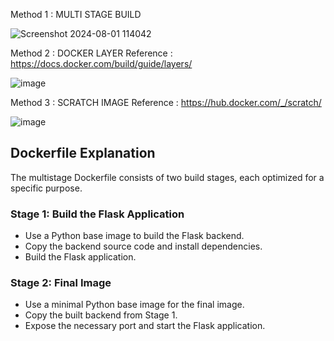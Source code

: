Method 1 : MULTI STAGE BUILD

![Screenshot 2024-08-01 114042](https://github.com/user-attachments/assets/fbac2550-870a-4d01-902e-544542d97974)


Method 2  : DOCKER LAYER
Reference : https://docs.docker.com/build/guide/layers/

![image](https://github.com/user-attachments/assets/74395b64-1076-41c2-a3f1-072317486f02)


Method 3  : SCRATCH IMAGE
Reference : https://hub.docker.com/_/scratch/

![image](https://github.com/user-attachments/assets/91d3fecd-2281-453f-ad1d-14d2341e4adc)

## Dockerfile Explanation

The multistage Dockerfile consists of two build stages, each optimized for a specific purpose.

### Stage 1: Build the Flask Application

- Use a Python base image to build the Flask backend.
- Copy the backend source code and install dependencies.
- Build the Flask application.

### Stage 2: Final Image

- Use a minimal Python base image for the final image.
- Copy the built backend from Stage 1.
- Expose the necessary port and start the Flask application.

